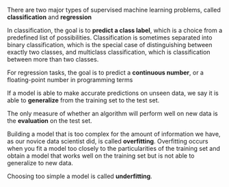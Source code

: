 There are two major types of supervised machine learning problems, called **classification** and **regression**

In classification, the goal is to **predict a class label**, which is a choice from a predefined
list of possibilities. Classification is sometimes separated into binary classification,
which is the special case of distinguishing between exactly two classes, and multiclass
classification, which is classification between more than two classes.

For regression tasks, the goal is to predict a **continuous number**, or a floating-point number in programming terms

If a model is able to make accurate predictions on unseen data, we say it is able to **generalize** from the training set to the test set.

The only measure of whether an algorithm will perform well on new data is the **evaluation** on the test set.

Building a model that is too complex for the amount of information we have, as our novice data scientist did, is called **overfitting**. Overfitting occurs when you fit a model too closely to the particularities of the training set and obtain a model that works well on the training set but is not able to generalize to new data.

Choosing too simple a model is called **underfitting**.

